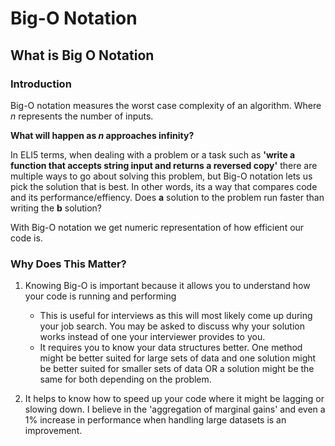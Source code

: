 # Big-O Notation

## What is Big O Notation

### Introduction

Big-O notation measures the worst case complexity of an algorithm. Where _n_ represents the number of inputs.

**What will happen as _n_ approaches infinity?**

In ELI5 terms, when dealing with a problem or a task such as **'write a function that accepts string input and returns a reversed copy'** there are multiple ways to go about solving this problem, but Big-O notation lets us pick the solution that is best. In other words, its a way that compares code and its performance/effiency. Does **a** solution to the problem run faster than writing the **b** solution?

With Big-O notation we get numeric representation of how efficient our code is.

### Why Does This Matter?

1. Knowing Big-O is important because it allows you to understand how your code is running and performing


     - This is useful for interviews as this will most likely come up during your job search. You may be asked to discuss why your solution works instead of one your interviewer provides to you.
     - It requires you to know your data structures better. One method might be better suited for large sets of data and one solution might be better suited for smaller sets of data OR a solution might be the same for both depending on the problem.

2. It helps to know how to speed up your code where it might be lagging or slowing down. I believe in the 'aggregation of marginal gains' and even a 1% increase in performance when handling large datasets is an improvement.
